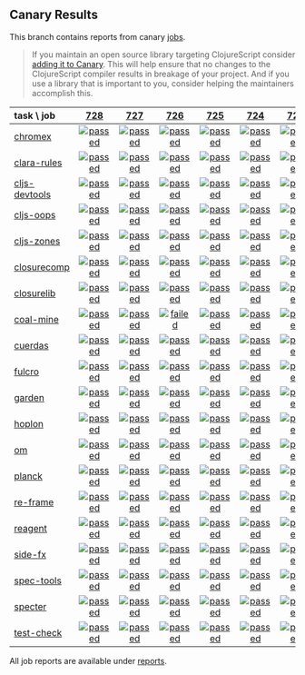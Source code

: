## Canary Results

This branch contains reports from canary [jobs](https://github.com/cljs-oss/canary/tree/jobs).

> If you maintain an open source library targeting ClojureScript consider [adding it to Canary](https://github.com/cljs-oss/canary/tree/master#how-to-participate). This will help ensure that no changes to the ClojureScript compiler results in breakage of your project. And if you use a library that is important to you, consider helping the maintainers accomplish this.

[//]: # (begin_overview_table)

| task \ job | <a href="reports/2018/12/14/job-000728-1.10.488-d6f8896" title="job #728 finished on 2018-12-14">728</a> | <a href="reports/2018/12/14/job-000727-1.10.488-d6f8896" title="job #727 finished on 2018-12-14">727</a> | <a href="reports/2018/12/13/job-000726-1.10.488-d6f8896" title="job #726 finished on 2018-12-13">726</a> | <a href="reports/2018/12/13/job-000725-1.10.488-d6f8896" title="job #725 finished on 2018-12-13">725</a> | <a href="reports/2018/12/12/job-000724-1.10.488-d6f8896" title="job #724 finished on 2018-12-12">724</a> | <a href="reports/2018/12/12/job-000723-1.10.488-d6f8896" title="job #723 finished on 2018-12-12">723</a> | <a href="reports/2018/12/11/job-000722-1.10.487-848e10a" title="job #722 finished on 2018-12-11">722</a> | <a href="reports/2018/12/11/job-000721-1.10.487-848e10a" title="job #721 finished on 2018-12-11">721</a> | <a href="reports/2018/12/10/job-000720-1.10.487-848e10a" title="job #720 finished on 2018-12-10">720</a> | <a href="reports/2018/12/10/job-000719-1.10.487-848e10a" title="job #719 finished on 2018-12-10">719</a> |
| :--- | :---: | :---: | :---: | :---: | :---: | :---: | :---: | :---: | :---: | :---: |
| [chromex](https://github.com/binaryage/chromex) | <a href="reports/2018/12/14/job-000728-1.10.488-d6f8896#-chromex"><img title="passed" src="http://box.binaryage.com/s-passed.svg"><a> | <a href="reports/2018/12/14/job-000727-1.10.488-d6f8896#-chromex"><img title="passed" src="http://box.binaryage.com/s-passed.svg"><a> | <a href="reports/2018/12/13/job-000726-1.10.488-d6f8896#-chromex"><img title="passed" src="http://box.binaryage.com/s-passed.svg"><a> | <a href="reports/2018/12/13/job-000725-1.10.488-d6f8896#-chromex"><img title="passed" src="http://box.binaryage.com/s-passed.svg"><a> | <a href="reports/2018/12/12/job-000724-1.10.488-d6f8896#-chromex"><img title="passed" src="http://box.binaryage.com/s-passed.svg"><a> | <a href="reports/2018/12/12/job-000723-1.10.488-d6f8896#-chromex"><img title="passed" src="http://box.binaryage.com/s-passed.svg"><a> | <a href="reports/2018/12/11/job-000722-1.10.487-848e10a#-chromex"><img title="passed" src="http://box.binaryage.com/s-passed.svg"><a> | <a href="reports/2018/12/11/job-000721-1.10.487-848e10a#-chromex"><img title="passed" src="http://box.binaryage.com/s-passed.svg"><a> | <a href="reports/2018/12/10/job-000720-1.10.487-848e10a#-chromex"><img title="passed" src="http://box.binaryage.com/s-passed.svg"><a> | <a href="reports/2018/12/10/job-000719-1.10.487-848e10a#-chromex"><img title="passed" src="http://box.binaryage.com/s-passed.svg"><a> |
| [clara-rules](https://github.com/cerner/clara-rules) | <a href="reports/2018/12/14/job-000728-1.10.488-d6f8896#-clara-rules"><img title="passed" src="http://box.binaryage.com/s-passed.svg"><a> | <a href="reports/2018/12/14/job-000727-1.10.488-d6f8896#-clara-rules"><img title="passed" src="http://box.binaryage.com/s-passed.svg"><a> | <a href="reports/2018/12/13/job-000726-1.10.488-d6f8896#-clara-rules"><img title="passed" src="http://box.binaryage.com/s-passed.svg"><a> | <a href="reports/2018/12/13/job-000725-1.10.488-d6f8896#-clara-rules"><img title="passed" src="http://box.binaryage.com/s-passed.svg"><a> | <a href="reports/2018/12/12/job-000724-1.10.488-d6f8896#-clara-rules"><img title="passed" src="http://box.binaryage.com/s-passed.svg"><a> | <a href="reports/2018/12/12/job-000723-1.10.488-d6f8896#-clara-rules"><img title="passed" src="http://box.binaryage.com/s-passed.svg"><a> | <a href="reports/2018/12/11/job-000722-1.10.487-848e10a#-clara-rules"><img title="passed" src="http://box.binaryage.com/s-passed.svg"><a> | <a href="reports/2018/12/11/job-000721-1.10.487-848e10a#-clara-rules"><img title="passed" src="http://box.binaryage.com/s-passed.svg"><a> | <a href="reports/2018/12/10/job-000720-1.10.487-848e10a#-clara-rules"><img title="passed" src="http://box.binaryage.com/s-passed.svg"><a> | <a href="reports/2018/12/10/job-000719-1.10.487-848e10a#-clara-rules"><img title="passed" src="http://box.binaryage.com/s-passed.svg"><a> |
| [cljs-devtools](https://github.com/binaryage/cljs-devtools) | <a href="reports/2018/12/14/job-000728-1.10.488-d6f8896#-cljs-devtools"><img title="passed" src="http://box.binaryage.com/s-passed.svg"><a> | <a href="reports/2018/12/14/job-000727-1.10.488-d6f8896#-cljs-devtools"><img title="passed" src="http://box.binaryage.com/s-passed.svg"><a> | <a href="reports/2018/12/13/job-000726-1.10.488-d6f8896#-cljs-devtools"><img title="passed" src="http://box.binaryage.com/s-passed.svg"><a> | <a href="reports/2018/12/13/job-000725-1.10.488-d6f8896#-cljs-devtools"><img title="passed" src="http://box.binaryage.com/s-passed.svg"><a> | <a href="reports/2018/12/12/job-000724-1.10.488-d6f8896#-cljs-devtools"><img title="passed" src="http://box.binaryage.com/s-passed.svg"><a> | <a href="reports/2018/12/12/job-000723-1.10.488-d6f8896#-cljs-devtools"><img title="passed" src="http://box.binaryage.com/s-passed.svg"><a> | <a href="reports/2018/12/11/job-000722-1.10.487-848e10a#-cljs-devtools"><img title="passed" src="http://box.binaryage.com/s-passed.svg"><a> | <a href="reports/2018/12/11/job-000721-1.10.487-848e10a#-cljs-devtools"><img title="passed" src="http://box.binaryage.com/s-passed.svg"><a> | <a href="reports/2018/12/10/job-000720-1.10.487-848e10a#-cljs-devtools"><img title="passed" src="http://box.binaryage.com/s-passed.svg"><a> | <a href="reports/2018/12/10/job-000719-1.10.487-848e10a#-cljs-devtools"><img title="passed" src="http://box.binaryage.com/s-passed.svg"><a> |
| [cljs-oops](https://github.com/binaryage/cljs-oops) | <a href="reports/2018/12/14/job-000728-1.10.488-d6f8896#-cljs-oops"><img title="passed" src="http://box.binaryage.com/s-passed.svg"><a> | <a href="reports/2018/12/14/job-000727-1.10.488-d6f8896#-cljs-oops"><img title="passed" src="http://box.binaryage.com/s-passed.svg"><a> | <a href="reports/2018/12/13/job-000726-1.10.488-d6f8896#-cljs-oops"><img title="passed" src="http://box.binaryage.com/s-passed.svg"><a> | <a href="reports/2018/12/13/job-000725-1.10.488-d6f8896#-cljs-oops"><img title="passed" src="http://box.binaryage.com/s-passed.svg"><a> | <a href="reports/2018/12/12/job-000724-1.10.488-d6f8896#-cljs-oops"><img title="passed" src="http://box.binaryage.com/s-passed.svg"><a> | <a href="reports/2018/12/12/job-000723-1.10.488-d6f8896#-cljs-oops"><img title="passed" src="http://box.binaryage.com/s-passed.svg"><a> | <a href="reports/2018/12/11/job-000722-1.10.487-848e10a#-cljs-oops"><img title="passed" src="http://box.binaryage.com/s-passed.svg"><a> | <a href="reports/2018/12/11/job-000721-1.10.487-848e10a#-cljs-oops"><img title="passed" src="http://box.binaryage.com/s-passed.svg"><a> | <a href="reports/2018/12/10/job-000720-1.10.487-848e10a#-cljs-oops"><img title="passed" src="http://box.binaryage.com/s-passed.svg"><a> | <a href="reports/2018/12/10/job-000719-1.10.487-848e10a#-cljs-oops"><img title="passed" src="http://box.binaryage.com/s-passed.svg"><a> |
| [cljs-zones](https://github.com/binaryage/cljs-zones) | <a href="reports/2018/12/14/job-000728-1.10.488-d6f8896#-cljs-zones"><img title="passed" src="http://box.binaryage.com/s-passed.svg"><a> | <a href="reports/2018/12/14/job-000727-1.10.488-d6f8896#-cljs-zones"><img title="passed" src="http://box.binaryage.com/s-passed.svg"><a> | <a href="reports/2018/12/13/job-000726-1.10.488-d6f8896#-cljs-zones"><img title="passed" src="http://box.binaryage.com/s-passed.svg"><a> | <a href="reports/2018/12/13/job-000725-1.10.488-d6f8896#-cljs-zones"><img title="passed" src="http://box.binaryage.com/s-passed.svg"><a> | <a href="reports/2018/12/12/job-000724-1.10.488-d6f8896#-cljs-zones"><img title="passed" src="http://box.binaryage.com/s-passed.svg"><a> | <a href="reports/2018/12/12/job-000723-1.10.488-d6f8896#-cljs-zones"><img title="passed" src="http://box.binaryage.com/s-passed.svg"><a> | <a href="reports/2018/12/11/job-000722-1.10.487-848e10a#-cljs-zones"><img title="passed" src="http://box.binaryage.com/s-passed.svg"><a> | <a href="reports/2018/12/11/job-000721-1.10.487-848e10a#-cljs-zones"><img title="passed" src="http://box.binaryage.com/s-passed.svg"><a> | <a href="reports/2018/12/10/job-000720-1.10.487-848e10a#-cljs-zones"><img title="passed" src="http://box.binaryage.com/s-passed.svg"><a> | <a href="reports/2018/12/10/job-000719-1.10.487-848e10a#-cljs-zones"><img title="passed" src="http://box.binaryage.com/s-passed.svg"><a> |
| [closurecomp](https://github.com/mfikes/closurecomp) | <a href="reports/2018/12/14/job-000728-1.10.488-d6f8896#-closurecomp"><img title="passed" src="http://box.binaryage.com/s-passed.svg"><a> | <a href="reports/2018/12/14/job-000727-1.10.488-d6f8896#-closurecomp"><img title="passed" src="http://box.binaryage.com/s-passed.svg"><a> | <a href="reports/2018/12/13/job-000726-1.10.488-d6f8896#-closurecomp"><img title="passed" src="http://box.binaryage.com/s-passed.svg"><a> | <a href="reports/2018/12/13/job-000725-1.10.488-d6f8896#-closurecomp"><img title="passed" src="http://box.binaryage.com/s-passed.svg"><a> | <a href="reports/2018/12/12/job-000724-1.10.488-d6f8896#-closurecomp"><img title="passed" src="http://box.binaryage.com/s-passed.svg"><a> | <a href="reports/2018/12/12/job-000723-1.10.488-d6f8896#-closurecomp"><img title="passed" src="http://box.binaryage.com/s-passed.svg"><a> | <a href="reports/2018/12/11/job-000722-1.10.487-848e10a#-closurecomp"><img title="passed" src="http://box.binaryage.com/s-passed.svg"><a> | <a href="reports/2018/12/11/job-000721-1.10.487-848e10a#-closurecomp"><img title="passed" src="http://box.binaryage.com/s-passed.svg"><a> | <a href="reports/2018/12/10/job-000720-1.10.487-848e10a#-closurecomp"><img title="passed" src="http://box.binaryage.com/s-passed.svg"><a> | <a href="reports/2018/12/10/job-000719-1.10.487-848e10a#-closurecomp"><img title="passed" src="http://box.binaryage.com/s-passed.svg"><a> |
| [closurelib](https://github.com/mfikes/closurelib) | <a href="reports/2018/12/14/job-000728-1.10.488-d6f8896#-closurelib"><img title="passed" src="http://box.binaryage.com/s-passed.svg"><a> | <a href="reports/2018/12/14/job-000727-1.10.488-d6f8896#-closurelib"><img title="passed" src="http://box.binaryage.com/s-passed.svg"><a> | <a href="reports/2018/12/13/job-000726-1.10.488-d6f8896#-closurelib"><img title="passed" src="http://box.binaryage.com/s-passed.svg"><a> | <a href="reports/2018/12/13/job-000725-1.10.488-d6f8896#-closurelib"><img title="passed" src="http://box.binaryage.com/s-passed.svg"><a> | <a href="reports/2018/12/12/job-000724-1.10.488-d6f8896#-closurelib"><img title="passed" src="http://box.binaryage.com/s-passed.svg"><a> | <a href="reports/2018/12/12/job-000723-1.10.488-d6f8896#-closurelib"><img title="passed" src="http://box.binaryage.com/s-passed.svg"><a> | <a href="reports/2018/12/11/job-000722-1.10.487-848e10a#-closurelib"><img title="passed" src="http://box.binaryage.com/s-passed.svg"><a> | <a href="reports/2018/12/11/job-000721-1.10.487-848e10a#-closurelib"><img title="failed" src="http://box.binaryage.com/s-failed.svg"><a> | <a href="reports/2018/12/10/job-000720-1.10.487-848e10a#-closurelib"><img title="passed" src="http://box.binaryage.com/s-passed.svg"><a> | <a href="reports/2018/12/10/job-000719-1.10.487-848e10a#-closurelib"><img title="passed" src="http://box.binaryage.com/s-passed.svg"><a> |
| [coal-mine](https://github.com/mfikes/coal-mine) | <a href="reports/2018/12/14/job-000728-1.10.488-d6f8896#-coal-mine"><img title="passed" src="http://box.binaryage.com/s-passed.svg"><a> | <a href="reports/2018/12/14/job-000727-1.10.488-d6f8896#-coal-mine"><img title="passed" src="http://box.binaryage.com/s-passed.svg"><a> | <a href="reports/2018/12/13/job-000726-1.10.488-d6f8896#-coal-mine"><img title="failed" src="http://box.binaryage.com/s-failed.svg"><a> | <a href="reports/2018/12/13/job-000725-1.10.488-d6f8896#-coal-mine"><img title="passed" src="http://box.binaryage.com/s-passed.svg"><a> | <a href="reports/2018/12/12/job-000724-1.10.488-d6f8896#-coal-mine"><img title="passed" src="http://box.binaryage.com/s-passed.svg"><a> | <a href="reports/2018/12/12/job-000723-1.10.488-d6f8896#-coal-mine"><img title="passed" src="http://box.binaryage.com/s-passed.svg"><a> | <a href="reports/2018/12/11/job-000722-1.10.487-848e10a#-coal-mine"><img title="passed" src="http://box.binaryage.com/s-passed.svg"><a> | <a href="reports/2018/12/11/job-000721-1.10.487-848e10a#-coal-mine"><img title="passed" src="http://box.binaryage.com/s-passed.svg"><a> | <a href="reports/2018/12/10/job-000720-1.10.487-848e10a#-coal-mine"><img title="passed" src="http://box.binaryage.com/s-passed.svg"><a> | <a href="reports/2018/12/10/job-000719-1.10.487-848e10a#-coal-mine"><img title="passed" src="http://box.binaryage.com/s-passed.svg"><a> |
| [cuerdas](https://github.com/funcool/cuerdas) | <a href="reports/2018/12/14/job-000728-1.10.488-d6f8896#-cuerdas"><img title="passed" src="http://box.binaryage.com/s-passed.svg"><a> | <a href="reports/2018/12/14/job-000727-1.10.488-d6f8896#-cuerdas"><img title="passed" src="http://box.binaryage.com/s-passed.svg"><a> | <a href="reports/2018/12/13/job-000726-1.10.488-d6f8896#-cuerdas"><img title="passed" src="http://box.binaryage.com/s-passed.svg"><a> | <a href="reports/2018/12/13/job-000725-1.10.488-d6f8896#-cuerdas"><img title="passed" src="http://box.binaryage.com/s-passed.svg"><a> | <a href="reports/2018/12/12/job-000724-1.10.488-d6f8896#-cuerdas"><img title="passed" src="http://box.binaryage.com/s-passed.svg"><a> | <a href="reports/2018/12/12/job-000723-1.10.488-d6f8896#-cuerdas"><img title="passed" src="http://box.binaryage.com/s-passed.svg"><a> | <a href="reports/2018/12/11/job-000722-1.10.487-848e10a#-cuerdas"><img title="passed" src="http://box.binaryage.com/s-passed.svg"><a> | <a href="reports/2018/12/11/job-000721-1.10.487-848e10a#-cuerdas"><img title="passed" src="http://box.binaryage.com/s-passed.svg"><a> | <a href="reports/2018/12/10/job-000720-1.10.487-848e10a#-cuerdas"><img title="passed" src="http://box.binaryage.com/s-passed.svg"><a> | <a href="reports/2018/12/10/job-000719-1.10.487-848e10a#-cuerdas"><img title="passed" src="http://box.binaryage.com/s-passed.svg"><a> |
| [fulcro](https://github.com/fulcrologic/fulcro) | <a href="reports/2018/12/14/job-000728-1.10.488-d6f8896#-fulcro"><img title="passed" src="http://box.binaryage.com/s-passed.svg"><a> | <a href="reports/2018/12/14/job-000727-1.10.488-d6f8896#-fulcro"><img title="passed" src="http://box.binaryage.com/s-passed.svg"><a> | <a href="reports/2018/12/13/job-000726-1.10.488-d6f8896#-fulcro"><img title="passed" src="http://box.binaryage.com/s-passed.svg"><a> | <a href="reports/2018/12/13/job-000725-1.10.488-d6f8896#-fulcro"><img title="passed" src="http://box.binaryage.com/s-passed.svg"><a> | <a href="reports/2018/12/12/job-000724-1.10.488-d6f8896#-fulcro"><img title="passed" src="http://box.binaryage.com/s-passed.svg"><a> | <a href="reports/2018/12/12/job-000723-1.10.488-d6f8896#-fulcro"><img title="passed" src="http://box.binaryage.com/s-passed.svg"><a> | <a href="reports/2018/12/11/job-000722-1.10.487-848e10a#-fulcro"><img title="passed" src="http://box.binaryage.com/s-passed.svg"><a> | <a href="reports/2018/12/11/job-000721-1.10.487-848e10a#-fulcro"><img title="passed" src="http://box.binaryage.com/s-passed.svg"><a> | <a href="reports/2018/12/10/job-000720-1.10.487-848e10a#-fulcro"><img title="passed" src="http://box.binaryage.com/s-passed.svg"><a> | <a href="reports/2018/12/10/job-000719-1.10.487-848e10a#-fulcro"><img title="passed" src="http://box.binaryage.com/s-passed.svg"><a> |
| [garden](https://github.com/noprompt/garden) | <a href="reports/2018/12/14/job-000728-1.10.488-d6f8896#-garden"><img title="passed" src="http://box.binaryage.com/s-passed.svg"><a> | <a href="reports/2018/12/14/job-000727-1.10.488-d6f8896#-garden"><img title="passed" src="http://box.binaryage.com/s-passed.svg"><a> | <a href="reports/2018/12/13/job-000726-1.10.488-d6f8896#-garden"><img title="passed" src="http://box.binaryage.com/s-passed.svg"><a> | <a href="reports/2018/12/13/job-000725-1.10.488-d6f8896#-garden"><img title="passed" src="http://box.binaryage.com/s-passed.svg"><a> | <a href="reports/2018/12/12/job-000724-1.10.488-d6f8896#-garden"><img title="passed" src="http://box.binaryage.com/s-passed.svg"><a> | <a href="reports/2018/12/12/job-000723-1.10.488-d6f8896#-garden"><img title="passed" src="http://box.binaryage.com/s-passed.svg"><a> | <a href="reports/2018/12/11/job-000722-1.10.487-848e10a#-garden"><img title="passed" src="http://box.binaryage.com/s-passed.svg"><a> | <a href="reports/2018/12/11/job-000721-1.10.487-848e10a#-garden"><img title="passed" src="http://box.binaryage.com/s-passed.svg"><a> | <a href="reports/2018/12/10/job-000720-1.10.487-848e10a#-garden"><img title="passed" src="http://box.binaryage.com/s-passed.svg"><a> | <a href="reports/2018/12/10/job-000719-1.10.487-848e10a#-garden"><img title="passed" src="http://box.binaryage.com/s-passed.svg"><a> |
| [hoplon](https://github.com/hoplon/hoplon) | <a href="reports/2018/12/14/job-000728-1.10.488-d6f8896#-hoplon"><img title="passed" src="http://box.binaryage.com/s-passed.svg"><a> | <a href="reports/2018/12/14/job-000727-1.10.488-d6f8896#-hoplon"><img title="passed" src="http://box.binaryage.com/s-passed.svg"><a> | <a href="reports/2018/12/13/job-000726-1.10.488-d6f8896#-hoplon"><img title="passed" src="http://box.binaryage.com/s-passed.svg"><a> | <a href="reports/2018/12/13/job-000725-1.10.488-d6f8896#-hoplon"><img title="passed" src="http://box.binaryage.com/s-passed.svg"><a> | <a href="reports/2018/12/12/job-000724-1.10.488-d6f8896#-hoplon"><img title="passed" src="http://box.binaryage.com/s-passed.svg"><a> | <a href="reports/2018/12/12/job-000723-1.10.488-d6f8896#-hoplon"><img title="passed" src="http://box.binaryage.com/s-passed.svg"><a> | <a href="reports/2018/12/11/job-000722-1.10.487-848e10a#-hoplon"><img title="passed" src="http://box.binaryage.com/s-passed.svg"><a> | <a href="reports/2018/12/11/job-000721-1.10.487-848e10a#-hoplon"><img title="passed" src="http://box.binaryage.com/s-passed.svg"><a> | <a href="reports/2018/12/10/job-000720-1.10.487-848e10a#-hoplon"><img title="passed" src="http://box.binaryage.com/s-passed.svg"><a> | <a href="reports/2018/12/10/job-000719-1.10.487-848e10a#-hoplon"><img title="passed" src="http://box.binaryage.com/s-passed.svg"><a> |
| [om](https://github.com/omcljs/om) | <a href="reports/2018/12/14/job-000728-1.10.488-d6f8896#-om"><img title="passed" src="http://box.binaryage.com/s-passed.svg"><a> | <a href="reports/2018/12/14/job-000727-1.10.488-d6f8896#-om"><img title="passed" src="http://box.binaryage.com/s-passed.svg"><a> | <a href="reports/2018/12/13/job-000726-1.10.488-d6f8896#-om"><img title="passed" src="http://box.binaryage.com/s-passed.svg"><a> | <a href="reports/2018/12/13/job-000725-1.10.488-d6f8896#-om"><img title="passed" src="http://box.binaryage.com/s-passed.svg"><a> | <a href="reports/2018/12/12/job-000724-1.10.488-d6f8896#-om"><img title="passed" src="http://box.binaryage.com/s-passed.svg"><a> | <a href="reports/2018/12/12/job-000723-1.10.488-d6f8896#-om"><img title="passed" src="http://box.binaryage.com/s-passed.svg"><a> | <a href="reports/2018/12/11/job-000722-1.10.487-848e10a#-om"><img title="passed" src="http://box.binaryage.com/s-passed.svg"><a> | <a href="reports/2018/12/11/job-000721-1.10.487-848e10a#-om"><img title="passed" src="http://box.binaryage.com/s-passed.svg"><a> | <a href="reports/2018/12/10/job-000720-1.10.487-848e10a#-om"><img title="passed" src="http://box.binaryage.com/s-passed.svg"><a> | <a href="reports/2018/12/10/job-000719-1.10.487-848e10a#-om"><img title="passed" src="http://box.binaryage.com/s-passed.svg"><a> |
| [planck](https://github.com/planck-repl/planck) | <a href="reports/2018/12/14/job-000728-1.10.488-d6f8896#-planck"><img title="passed" src="http://box.binaryage.com/s-passed.svg"><a> | <a href="reports/2018/12/14/job-000727-1.10.488-d6f8896#-planck"><img title="passed" src="http://box.binaryage.com/s-passed.svg"><a> | <a href="reports/2018/12/13/job-000726-1.10.488-d6f8896#-planck"><img title="passed" src="http://box.binaryage.com/s-passed.svg"><a> | <a href="reports/2018/12/13/job-000725-1.10.488-d6f8896#-planck"><img title="passed" src="http://box.binaryage.com/s-passed.svg"><a> | <a href="reports/2018/12/12/job-000724-1.10.488-d6f8896#-planck"><img title="passed" src="http://box.binaryage.com/s-passed.svg"><a> | <a href="reports/2018/12/12/job-000723-1.10.488-d6f8896#-planck"><img title="passed" src="http://box.binaryage.com/s-passed.svg"><a> | <a href="reports/2018/12/11/job-000722-1.10.487-848e10a#-planck"><img title="passed" src="http://box.binaryage.com/s-passed.svg"><a> | <a href="reports/2018/12/11/job-000721-1.10.487-848e10a#-planck"><img title="passed" src="http://box.binaryage.com/s-passed.svg"><a> | <a href="reports/2018/12/10/job-000720-1.10.487-848e10a#-planck"><img title="passed" src="http://box.binaryage.com/s-passed.svg"><a> | <a href="reports/2018/12/10/job-000719-1.10.487-848e10a#-planck"><img title="passed" src="http://box.binaryage.com/s-passed.svg"><a> |
| [re-frame](https://github.com/Day8/re-frame) | <a href="reports/2018/12/14/job-000728-1.10.488-d6f8896#-re-frame"><img title="passed" src="http://box.binaryage.com/s-passed.svg"><a> | <a href="reports/2018/12/14/job-000727-1.10.488-d6f8896#-re-frame"><img title="passed" src="http://box.binaryage.com/s-passed.svg"><a> | <a href="reports/2018/12/13/job-000726-1.10.488-d6f8896#-re-frame"><img title="passed" src="http://box.binaryage.com/s-passed.svg"><a> | <a href="reports/2018/12/13/job-000725-1.10.488-d6f8896#-re-frame"><img title="passed" src="http://box.binaryage.com/s-passed.svg"><a> | <a href="reports/2018/12/12/job-000724-1.10.488-d6f8896#-re-frame"><img title="passed" src="http://box.binaryage.com/s-passed.svg"><a> | <a href="reports/2018/12/12/job-000723-1.10.488-d6f8896#-re-frame"><img title="passed" src="http://box.binaryage.com/s-passed.svg"><a> | <a href="reports/2018/12/11/job-000722-1.10.487-848e10a#-re-frame"><img title="passed" src="http://box.binaryage.com/s-passed.svg"><a> | <a href="reports/2018/12/11/job-000721-1.10.487-848e10a#-re-frame"><img title="passed" src="http://box.binaryage.com/s-passed.svg"><a> | <a href="reports/2018/12/10/job-000720-1.10.487-848e10a#-re-frame"><img title="passed" src="http://box.binaryage.com/s-passed.svg"><a> | <a href="reports/2018/12/10/job-000719-1.10.487-848e10a#-re-frame"><img title="passed" src="http://box.binaryage.com/s-passed.svg"><a> |
| [reagent](https://github.com/reagent-project/reagent) | <a href="reports/2018/12/14/job-000728-1.10.488-d6f8896#-reagent"><img title="passed" src="http://box.binaryage.com/s-passed.svg"><a> | <a href="reports/2018/12/14/job-000727-1.10.488-d6f8896#-reagent"><img title="passed" src="http://box.binaryage.com/s-passed.svg"><a> | <a href="reports/2018/12/13/job-000726-1.10.488-d6f8896#-reagent"><img title="passed" src="http://box.binaryage.com/s-passed.svg"><a> | <a href="reports/2018/12/13/job-000725-1.10.488-d6f8896#-reagent"><img title="passed" src="http://box.binaryage.com/s-passed.svg"><a> | <a href="reports/2018/12/12/job-000724-1.10.488-d6f8896#-reagent"><img title="passed" src="http://box.binaryage.com/s-passed.svg"><a> | <a href="reports/2018/12/12/job-000723-1.10.488-d6f8896#-reagent"><img title="passed" src="http://box.binaryage.com/s-passed.svg"><a> | <a href="reports/2018/12/11/job-000722-1.10.487-848e10a#-reagent"><img title="passed" src="http://box.binaryage.com/s-passed.svg"><a> | <a href="reports/2018/12/11/job-000721-1.10.487-848e10a#-reagent"><img title="passed" src="http://box.binaryage.com/s-passed.svg"><a> | <a href="reports/2018/12/10/job-000720-1.10.487-848e10a#-reagent"><img title="passed" src="http://box.binaryage.com/s-passed.svg"><a> | <a href="reports/2018/12/10/job-000719-1.10.487-848e10a#-reagent"><img title="passed" src="http://box.binaryage.com/s-passed.svg"><a> |
| [side-fx](https://github.com/cljsrn/side-fx) | <a href="reports/2018/12/14/job-000728-1.10.488-d6f8896#-side-fx"><img title="passed" src="http://box.binaryage.com/s-passed.svg"><a> | <a href="reports/2018/12/14/job-000727-1.10.488-d6f8896#-side-fx"><img title="passed" src="http://box.binaryage.com/s-passed.svg"><a> | <a href="reports/2018/12/13/job-000726-1.10.488-d6f8896#-side-fx"><img title="passed" src="http://box.binaryage.com/s-passed.svg"><a> | <a href="reports/2018/12/13/job-000725-1.10.488-d6f8896#-side-fx"><img title="passed" src="http://box.binaryage.com/s-passed.svg"><a> | <a href="reports/2018/12/12/job-000724-1.10.488-d6f8896#-side-fx"><img title="passed" src="http://box.binaryage.com/s-passed.svg"><a> | <a href="reports/2018/12/12/job-000723-1.10.488-d6f8896#-side-fx"><img title="passed" src="http://box.binaryage.com/s-passed.svg"><a> | <a href="reports/2018/12/11/job-000722-1.10.487-848e10a#-side-fx"><img title="passed" src="http://box.binaryage.com/s-passed.svg"><a> | <a href="reports/2018/12/11/job-000721-1.10.487-848e10a#-side-fx"><img title="passed" src="http://box.binaryage.com/s-passed.svg"><a> | <a href="reports/2018/12/10/job-000720-1.10.487-848e10a#-side-fx"><img title="passed" src="http://box.binaryage.com/s-passed.svg"><a> | <a href="reports/2018/12/10/job-000719-1.10.487-848e10a#-side-fx"><img title="passed" src="http://box.binaryage.com/s-passed.svg"><a> |
| [spec-tools](https://github.com/metosin/spec-tools) | <a href="reports/2018/12/14/job-000728-1.10.488-d6f8896#-spec-tools"><img title="passed" src="http://box.binaryage.com/s-passed.svg"><a> | <a href="reports/2018/12/14/job-000727-1.10.488-d6f8896#-spec-tools"><img title="passed" src="http://box.binaryage.com/s-passed.svg"><a> | <a href="reports/2018/12/13/job-000726-1.10.488-d6f8896#-spec-tools"><img title="passed" src="http://box.binaryage.com/s-passed.svg"><a> | <a href="reports/2018/12/13/job-000725-1.10.488-d6f8896#-spec-tools"><img title="passed" src="http://box.binaryage.com/s-passed.svg"><a> | <a href="reports/2018/12/12/job-000724-1.10.488-d6f8896#-spec-tools"><img title="passed" src="http://box.binaryage.com/s-passed.svg"><a> | <a href="reports/2018/12/12/job-000723-1.10.488-d6f8896#-spec-tools"><img title="passed" src="http://box.binaryage.com/s-passed.svg"><a> | <a href="reports/2018/12/11/job-000722-1.10.487-848e10a#-spec-tools"><img title="passed" src="http://box.binaryage.com/s-passed.svg"><a> | <a href="reports/2018/12/11/job-000721-1.10.487-848e10a#-spec-tools"><img title="passed" src="http://box.binaryage.com/s-passed.svg"><a> | <a href="reports/2018/12/10/job-000720-1.10.487-848e10a#-spec-tools"><img title="passed" src="http://box.binaryage.com/s-passed.svg"><a> | <a href="reports/2018/12/10/job-000719-1.10.487-848e10a#-spec-tools"><img title="passed" src="http://box.binaryage.com/s-passed.svg"><a> |
| [specter](https://github.com/nathanmarz/specter) | <a href="reports/2018/12/14/job-000728-1.10.488-d6f8896#-specter"><img title="passed" src="http://box.binaryage.com/s-passed.svg"><a> | <a href="reports/2018/12/14/job-000727-1.10.488-d6f8896#-specter"><img title="passed" src="http://box.binaryage.com/s-passed.svg"><a> | <a href="reports/2018/12/13/job-000726-1.10.488-d6f8896#-specter"><img title="passed" src="http://box.binaryage.com/s-passed.svg"><a> | <a href="reports/2018/12/13/job-000725-1.10.488-d6f8896#-specter"><img title="passed" src="http://box.binaryage.com/s-passed.svg"><a> | <a href="reports/2018/12/12/job-000724-1.10.488-d6f8896#-specter"><img title="passed" src="http://box.binaryage.com/s-passed.svg"><a> | <a href="reports/2018/12/12/job-000723-1.10.488-d6f8896#-specter"><img title="passed" src="http://box.binaryage.com/s-passed.svg"><a> | <a href="reports/2018/12/11/job-000722-1.10.487-848e10a#-specter"><img title="passed" src="http://box.binaryage.com/s-passed.svg"><a> | <a href="reports/2018/12/11/job-000721-1.10.487-848e10a#-specter"><img title="passed" src="http://box.binaryage.com/s-passed.svg"><a> | <a href="reports/2018/12/10/job-000720-1.10.487-848e10a#-specter"><img title="passed" src="http://box.binaryage.com/s-passed.svg"><a> | <a href="reports/2018/12/10/job-000719-1.10.487-848e10a#-specter"><img title="passed" src="http://box.binaryage.com/s-passed.svg"><a> |
| [test-check](https://github.com/clojure/test.check) | <a href="reports/2018/12/14/job-000728-1.10.488-d6f8896#-test-check"><img title="passed" src="http://box.binaryage.com/s-passed.svg"><a> | <a href="reports/2018/12/14/job-000727-1.10.488-d6f8896#-test-check"><img title="passed" src="http://box.binaryage.com/s-passed.svg"><a> | <a href="reports/2018/12/13/job-000726-1.10.488-d6f8896#-test-check"><img title="passed" src="http://box.binaryage.com/s-passed.svg"><a> | <a href="reports/2018/12/13/job-000725-1.10.488-d6f8896#-test-check"><img title="passed" src="http://box.binaryage.com/s-passed.svg"><a> | <a href="reports/2018/12/12/job-000724-1.10.488-d6f8896#-test-check"><img title="passed" src="http://box.binaryage.com/s-passed.svg"><a> | <a href="reports/2018/12/12/job-000723-1.10.488-d6f8896#-test-check"><img title="passed" src="http://box.binaryage.com/s-passed.svg"><a> | <a href="reports/2018/12/11/job-000722-1.10.487-848e10a#-test-check"><img title="passed" src="http://box.binaryage.com/s-passed.svg"><a> | <a href="reports/2018/12/11/job-000721-1.10.487-848e10a#-test-check"><img title="passed" src="http://box.binaryage.com/s-passed.svg"><a> | <a href="reports/2018/12/10/job-000720-1.10.487-848e10a#-test-check"><img title="passed" src="http://box.binaryage.com/s-passed.svg"><a> | <a href="reports/2018/12/10/job-000719-1.10.487-848e10a#-test-check"><img title="passed" src="http://box.binaryage.com/s-passed.svg"><a> |

[//]: # (end_overview_table)

All job reports are available under [reports](reports).
